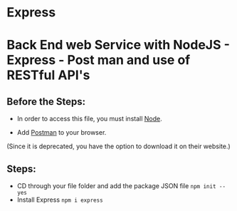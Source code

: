 # Express

<H1>Back End web Service with NodeJS - Express - Post man and use of RESTful API's </H1>

<H2>Before the Steps:</H2>

- In order to access this file, you must install [Node](https://nodejs.org/en/download/).

- Add [Postman](https://www.postman.com/downloads/) to your browser.

(Since it is deprecated, you have the option to download it on their website.)


<H2>Steps:</H2>

- CD through your file folder and add the package JSON file `npm init --yes`
- Install Express `npm i express` 